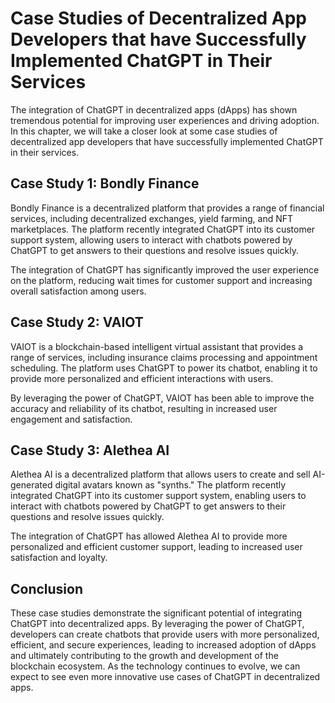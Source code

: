Case Studies of Decentralized App Developers that have Successfully Implemented ChatGPT in Their Services
================================================================================================================================================================

The integration of ChatGPT in decentralized apps (dApps) has shown tremendous potential for improving user experiences and driving adoption. In this chapter, we will take a closer look at some case studies of decentralized app developers that have successfully implemented ChatGPT in their services.

Case Study 1: Bondly Finance
----------------------------

Bondly Finance is a decentralized platform that provides a range of financial services, including decentralized exchanges, yield farming, and NFT marketplaces. The platform recently integrated ChatGPT into its customer support system, allowing users to interact with chatbots powered by ChatGPT to get answers to their questions and resolve issues quickly.

The integration of ChatGPT has significantly improved the user experience on the platform, reducing wait times for customer support and increasing overall satisfaction among users.

Case Study 2: VAIOT
-------------------

VAIOT is a blockchain-based intelligent virtual assistant that provides a range of services, including insurance claims processing and appointment scheduling. The platform uses ChatGPT to power its chatbot, enabling it to provide more personalized and efficient interactions with users.

By leveraging the power of ChatGPT, VAIOT has been able to improve the accuracy and reliability of its chatbot, resulting in increased user engagement and satisfaction.

Case Study 3: Alethea AI
------------------------

Alethea AI is a decentralized platform that allows users to create and sell AI-generated digital avatars known as "synths." The platform recently integrated ChatGPT into its customer support system, enabling users to interact with chatbots powered by ChatGPT to get answers to their questions and resolve issues quickly.

The integration of ChatGPT has allowed Alethea AI to provide more personalized and efficient customer support, leading to increased user satisfaction and loyalty.

Conclusion
----------

These case studies demonstrate the significant potential of integrating ChatGPT into decentralized apps. By leveraging the power of ChatGPT, developers can create chatbots that provide users with more personalized, efficient, and secure experiences, leading to increased adoption of dApps and ultimately contributing to the growth and development of the blockchain ecosystem. As the technology continues to evolve, we can expect to see even more innovative use cases of ChatGPT in decentralized apps.
